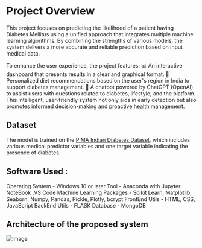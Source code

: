 # Project Overview
This project focuses on predicting the likelihood of a patient having Diabetes Mellitus using a unified approach that integrates multiple machine learning algorithms. By combining the strengths of various models, the system delivers a more accurate and reliable prediction based on input medical data.

To enhance the user experience, the project features:
📊 An interactive dashboard that presents results in a clear and graphical format.
🥗 Personalized diet recommendations based on the user's region in India to support diabetes management.
🤖 A chatbot powered by ChatGPT (OpenAI) to assist users with questions related to diabetes, lifestyle, and the platform.
This intelligent, user-friendly system not only aids in early detection but also promotes informed decision-making and proactive health management.

## Dataset
The model is trained on the [PIMA Indian Diabetes Dataset](https://www.kaggle.com/uciml/pima-indians-diabetes-database), which includes various medical predictor variables and one target variable indicating the presence of diabetes.

## Software Used :
Operating System           - Windows 10 or later
Tool 	                     - Anaconda with Jupyter NoteBook ,VS Code
Machine Learning Packages  - Scikit Learn, Matplotlib, Seaborn, Numpy, Pandas, Pickle, Plotly, bcrypt
FrontEnd Utils             - HTML, CSS, JavaScript
BackEnd Utils              - FLASK
Database                   - MongoDB

## Architecture of the proposed system
![image](https://github.com/user-attachments/assets/9dc41d85-76a3-4c12-ba02-3162b26ad9ae)






